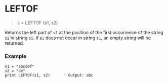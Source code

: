 # LEFTOF

> s = LEFTOF (s1, s2)

Returns the left part of `s1` at the position of the first occurrence of the string `s2` in string `s1`. If `s2` does not occur in string `s1`, an empty string will be returned.

### Example

```
s1 = "abcdef"
s2 = "de"
print LEFTOF(s1, s2)      ' Output: abc
```
